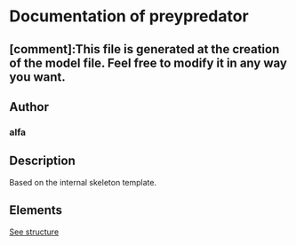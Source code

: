 # Documentation of preypredator

[comment]:This file is generated at the creation of the model file. Feel free to modify it in any way you want. 
---

## Author
### alfa

## Description

Based on the internal skeleton template.

## Elements

[See structure](prey_predator_structure.md)


